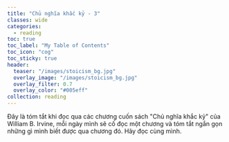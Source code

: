 ```yaml
---
title: "Chủ nghĩa khắc kỷ - 3"
classes: wide
categories:
  - reading
toc: true
toc_label: "My Table of Contents"
toc_icon: "cog"
toc_sticky: true
header:
  teaser: "/images/stoicism_bg.jpg"
  overlay_image: "/images/stoicism_bg.jpg"
  overlay_filter: 0.7
  overlay_color: "#005eff"
collection: reading
---
```

Đây là tóm tắt khi đọc qua các chương cuốn sách "Chủ nghĩa khắc kỷ" của William B. Irvine, mỗi ngày mình sẽ cố đọc một chương và tóm tắt ngắn gọn những gì mình biết được qua chương đó. Hãy đọc cùng mình.

